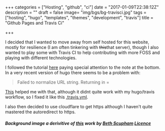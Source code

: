 +++
categories = ["Hosting", "github", "ci"]
date = "2017-01-09T22:38:12Z"
description = ""
draft = false
image= "img/bgs/bg-travisci.jpg"
tags = ["hosting", "hugo", "templates", "themes", "development", "travis"]
title = "Github Pages and Travis Ci"

+++

I decided that I wanted to move away from self hosted for this website, mostly for resilience (I am often tinkering with ~~this~~that server), though I also wanted to play some with Travis CI to help contributing with more FOSS and playing with different technologies. 

I followed the tutorial [here](http://rcoedo.com/post/hugo-static-site-generator/) paying special attention to the note at the bottom. In a very recent version of hugo there seems to be a problem with:

> Failed to normalize URL string. Returning in =

[This](https://discuss.gohugo.io/t/started-getting-failed-to-normalize-url-string-returning-in/5034/7) helped me with that, although it didnt quite work with my hugo/travis workflow, so I fixed it like this [.travis.yml](https://github.com/plod/plod.github.io/blob/source/.travis.yml).

I also then decided to use cloudflare to get https although I haven't quite mastered the autoredirect to https.

##### Background image a derivitive of [this](https://www.flickr.com/photos/bethscupham/7364320130/in/photolist-cdL4NJ-5tYhfL-7KsKqx-63KGHV-6a7o3M-8FBc7A-7vvR4Y-7x5yiZ-8SX3pi-9iimcr-8T18gC-8SX3tv-8ThRyW-qDbGGp-8SX3A6-6Vy9HP-8PaDRY-bBxMw9-9zewGu-a2cHLb-dYUuzD-4kPT8n-9nyXf2-gsd9Nz-j5wA7p-gscWdY-8F2xeK-avnoWQ-6cuh21-fFpwaM-oXnSij-pnzH9i-dSeqaV-dM7Wnz-a2cJyf-a2cKpj-6cuh5b-8FuZRs-oZwHyq-4HMXAY-aqyWws-pmv94-o3kSbN-o3aw4x-nKYhY1-8H1SkE-wvHibn-wtoGSS-wv2qdL-xabn6N) work by [Beth Scupham](https://www.flickr.com/photos/bethscupham/) [Licence](https://creativecommons.org/licenses/by/2.0/)